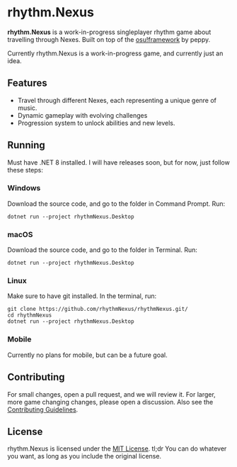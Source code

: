 # rhythm.Nexus
**rhythm.Nexus** is a work-in-progress singleplayer rhythm game about travelling through Nexes.
Built on top of the [osu!framework](https://github.com/ppy/osu-framework) by peppy.

Currently rhythm.Nexus is a work-in-progress game, and currently just an idea.

## Features
- Travel through different Nexes, each representing a unique genre of music.
- Dynamic gameplay with evolving challenges
- Progression system to unlock abilities and new levels.

## Running
Must have .NET 8 installed. I will have releases soon, but for now, just follow these steps:

### Windows
Download the source code, and go to the folder in Command Prompt. Run:
```
dotnet run --project rhythmNexus.Desktop
```

### macOS
Download the source code, and go to the folder in Terminal. Run:
```
dotnet run --project rhythmNexus.Desktop
```
### Linux
Make sure to have git installed. In the terminal, run:
```
git clone https://github.com/rhythmNexus/rhythmNexus.git/
cd rhythmNexus
dotnet run --project rhythmNexus.Desktop
```
### Mobile
Currently no plans for mobile, but can be a future goal.

## Contributing
For small changes, open a pull request, and we will review it. For larger, more game changing changes, please open a discussion.
Also see the [Contributing Guidelines](CONTRIBUTING.md).

## License
rhythm.Nexus is licensed under the [MIT License](https://www.tldrlegal.com/license/mit-license). tl;dr You can do whatever you want, as long as you include the original license.
